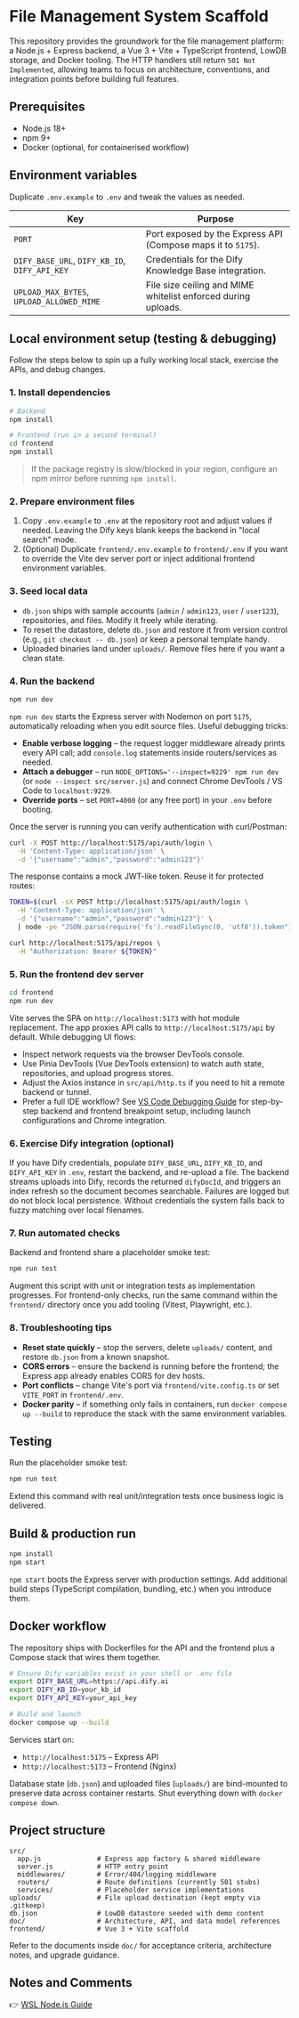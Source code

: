 # File Management System Scaffold

This repository provides the groundwork for the file management platform: a Node.js + Express backend, a Vue 3 + Vite + TypeScript frontend, LowDB storage, and Docker tooling. The HTTP handlers still return `501 Not Implemented`, allowing teams to focus on architecture, conventions, and integration points before building full features.

## Prerequisites

- Node.js 18+
- npm 9+
- Docker (optional, for containerised workflow)

## Environment variables

Duplicate `.env.example` to `.env` and tweak the values as needed.

| Key | Purpose |
| --- | --- |
| `PORT` | Port exposed by the Express API (Compose maps it to `5175`). |
| `DIFY_BASE_URL`, `DIFY_KB_ID`, `DIFY_API_KEY` | Credentials for the Dify Knowledge Base integration. |
| `UPLOAD_MAX_BYTES`, `UPLOAD_ALLOWED_MIME` | File size ceiling and MIME whitelist enforced during uploads. |

## Local environment setup (testing & debugging)

Follow the steps below to spin up a fully working local stack, exercise the APIs, and debug changes.

### 1. Install dependencies

```bash
# Backend
npm install

# Frontend (run in a second terminal)
cd frontend
npm install
```

> If the package registry is slow/blocked in your region, configure an npm mirror before running `npm install`.

### 2. Prepare environment files

1. Copy `.env.example` to `.env` at the repository root and adjust values if needed. Leaving the Dify keys blank keeps the backend in "local search" mode.
2. (Optional) Duplicate `frontend/.env.example` to `frontend/.env` if you want to override the Vite dev server port or inject additional frontend environment variables.

### 3. Seed local data

- `db.json` ships with sample accounts (`admin` / `admin123`, `user` / `user123`), repositories, and files. Modify it freely while iterating.  
- To reset the datastore, delete `db.json` and restore it from version control (e.g., `git checkout -- db.json`) or keep a personal template handy.  
- Uploaded binaries land under `uploads/`. Remove files here if you want a clean state.

### 4. Run the backend

```bash
npm run dev
```

`npm run dev` starts the Express server with Nodemon on port `5175`, automatically reloading when you edit source files. Useful debugging tricks:

- **Enable verbose logging** – the request logger middleware already prints every API call; add `console.log` statements inside routers/services as needed.
- **Attach a debugger** – run `NODE_OPTIONS='--inspect=9229' npm run dev` (or `node --inspect src/server.js`) and connect Chrome DevTools / VS Code to `localhost:9229`.
- **Override ports** – set `PORT=4000` (or any free port) in your `.env` before booting.

Once the server is running you can verify authentication with curl/Postman:

```bash
curl -X POST http://localhost:5175/api/auth/login \
  -H 'Content-Type: application/json' \
  -d '{"username":"admin","password":"admin123"}'
```

The response contains a mock JWT-like token. Reuse it for protected routes:

```bash
TOKEN=$(curl -sX POST http://localhost:5175/api/auth/login \
  -H 'Content-Type: application/json' \
  -d '{"username":"admin","password":"admin123"}' \
  | node -pe "JSON.parse(require('fs').readFileSync(0, 'utf8')).token")

curl http://localhost:5175/api/repos \
  -H "Authorization: Bearer ${TOKEN}"
```

### 5. Run the frontend dev server

```bash
cd frontend
npm run dev
```

Vite serves the SPA on `http://localhost:5173` with hot module replacement. The app proxies API calls to `http://localhost:5175/api` by default. While debugging UI flows:

- Inspect network requests via the browser DevTools console.
- Use Pinia DevTools (Vue DevTools extension) to watch auth state, repositories, and upload progress stores.
- Adjust the Axios instance in `src/api/http.ts` if you need to hit a remote backend or tunnel.
- Prefer a full IDE workflow? See [VS Code Debugging Guide](doc/vscode-debugging.md) for step-by-step backend and frontend breakpoint setup, including launch configurations and Chrome integration.

### 6. Exercise Dify integration (optional)

If you have Dify credentials, populate `DIFY_BASE_URL`, `DIFY_KB_ID`, and `DIFY_API_KEY` in `.env`, restart the backend, and re-upload a file. The backend streams uploads into Dify, records the returned `difyDocId`, and triggers an index refresh so the document becomes searchable. Failures are logged but do not block local persistence. Without credentials the system falls back to fuzzy matching over local filenames.

### 7. Run automated checks

Backend and frontend share a placeholder smoke test:

```bash
npm run test
```

Augment this script with unit or integration tests as implementation progresses. For frontend-only checks, run the same command within the `frontend/` directory once you add tooling (Vitest, Playwright, etc.).

### 8. Troubleshooting tips

- **Reset state quickly** – stop the servers, delete `uploads/` content, and restore `db.json` from a known snapshot.  
- **CORS errors** – ensure the backend is running before the frontend; the Express app already enables CORS for dev hosts.  
- **Port conflicts** – change Vite's port via `frontend/vite.config.ts` or set `VITE_PORT` in `frontend/.env`.  
- **Docker parity** – if something only fails in containers, run `docker compose up --build` to reproduce the stack with the same environment variables.

## Testing

Run the placeholder smoke test:

```bash
npm run test
```

Extend this command with real unit/integration tests once business logic is delivered.

## Build & production run

```bash
npm install
npm start
```

`npm start` boots the Express server with production settings. Add additional build steps (TypeScript compilation, bundling, etc.) when you introduce them.

## Docker workflow

The repository ships with Dockerfiles for the API and the frontend plus a Compose stack that wires them together.

```bash
# Ensure Dify variables exist in your shell or .env file
export DIFY_BASE_URL=https://api.dify.ai
export DIFY_KB_ID=your_kb_id
export DIFY_API_KEY=your_api_key

# Build and launch
docker compose up --build
```

Services start on:

- `http://localhost:5175` – Express API
- `http://localhost:5173` – Frontend (Nginx)

Database state (`db.json`) and uploaded files (`uploads/`) are bind-mounted to preserve data across container restarts. Shut everything down with `docker compose down`.

## Project structure

```
src/
  app.js              # Express app factory & shared middleware
  server.js           # HTTP entry point
  middlewares/        # Error/404/logging middleware
  routers/            # Route definitions (currently 501 stubs)
  services/           # Placeholder service implementations
uploads/              # File upload destination (kept empty via .gitkeep)
db.json               # LowDB datastore seeded with demo content
doc/                  # Architecture, API, and data model references
frontend/             # Vue 3 + Vite scaffold
```

Refer to the documents inside `doc/` for acceptance criteria, architecture notes, and upgrade guidance.

## Notes and Comments
👉 [WSL Node.js Guide](doc/wsl_node_nodemon_guide.md)
